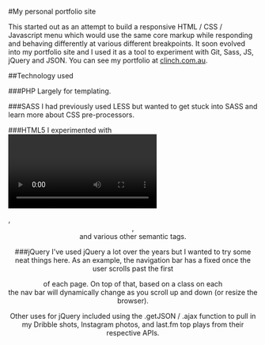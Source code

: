 #My personal portfolio site

This started out as an attempt to build a responsive HTML / CSS / Javascript menu which would use the same core markup while responding and behaving differently at various different breakpoints. It soon evolved into my portfolio site and I used it as a tool to experiment with Git, Sass, JS, jQuery and JSON. You can see my portfolio at [clinch.com.au](http://clinch.com.au).



##Technology used

###PHP
Largely for templating.

###SASS
I had previously used LESS but wanted to get stuck into SASS and learn more about CSS pre-processors.

###HTML5
I experimented with <video>, used <section>, <header>, <nav> and various other semantic tags.

###jQuery
I've used jQuery a lot over the years but I wanted to try some neat things here. As an example, the navigation bar has a fixed once the user scrolls past the first <section> of each page. On top of that, based on a class on each <section> the nav bar will dynamically change as you scroll up and down (or resize the browser). 

Other uses for jQuery included using the .getJSON / .ajax function to pull in my Dribble shots, Instagram photos, and last.fm top plays from their respective APIs.

###